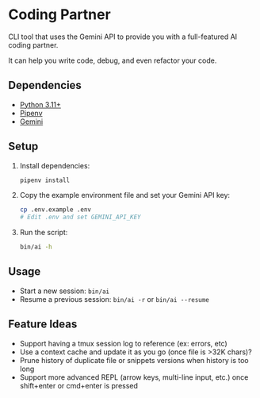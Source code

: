 # Coding Partner

CLI tool that uses the Gemini API to provide you with a full-featured AI coding partner.

It can help you write code, debug, and even refactor your code.

## Dependencies

*   [Python 3.11+](https://www.python.org/downloads/)
*   [Pipenv](https://pypi.org/project/pipenv/)
*   [Gemini](https://aistudio.google.com/app/apikey)

## Setup

1.  Install dependencies:

    ```sh
    pipenv install
    ```
2.  Copy the example environment file and set your Gemini API key:

    ```sh
    cp .env.example .env
    # Edit .env and set GEMINI_API_KEY
    ```
3.  Run the script:

    ```sh
    bin/ai -h
    ```

## Usage

*   Start a new session: `bin/ai`
*   Resume a previous session: `bin/ai -r` or `bin/ai --resume`

## Feature Ideas

*   Support having a tmux session log to reference (ex: errors, etc)
*   Use a context cache and update it as you go (once file is >32K chars)?
*   Prune history of duplicate file or snippets versions when history is too long
*   Support more advanced REPL (arrow keys, multi-line input, etc.) once shift+enter or cmd+enter is pressed

